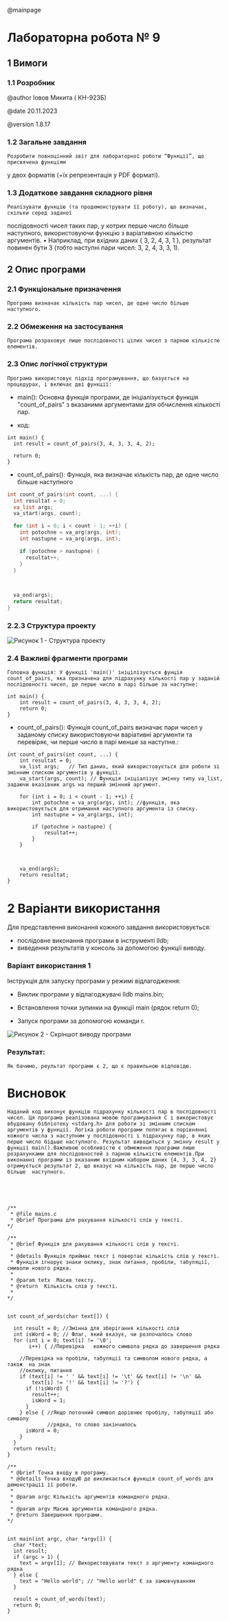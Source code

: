 
@mainpage

# Лабораторна робота № 9 

## 1 Вимоги

### 1.1 Розробник

@author Іовов Микита ( КН-923Б)

@date 20.11.2023

@version 1.8.17

### 1.2 Загальне завдання  
    Розробити повноцінний звіт для лабораторної роботи “Функції”, що присвячена функціям
у двох форматів (+їх репрезентація у PDF форматі).

### 1.3 Додаткове завдання складного рівня
    Реалізувати функцію (та продемонструвати її роботу), що визначає, скільки серед заданої
послідовності чисел таких пар, у котрих перше число більше наступного, використовуючи
функцію з варіативною кількістю аргументів.
• Наприклад, при вхідних даних { 3, 2, 4, 3, 1 }, результат повинен бути 3 (тобто
наступні пари чисел: 3, 2, 4, 3, 3, 1).


## 2 Опис програми

### 2.1 Функціональне призначення 
    Програма визначає кількість пар чисел, де одне число більше наступного.

### 2.2 Обмеження на застосування 
    Програма розраховує лише послідовності цілих чисел з парною кількістю елементів.

### 2.3 Опис логічної структури
    Програма використовує підхід програмування, що базується на процедурах, і включає дві функції:

* main(): Основна функція програми, де ініціалізується функція "count_of_pairs" з вказаними аргументами для обчислення кількості пар.

- код:
```
int main() {
  int result = count_of_pairs(3, 4, 3, 3, 4, 2);

  return 0;
}
```

* count_of_pairs(): Функція, яка визначає кількість пар, де одне число більше наступного

```c
int count_of_pairs(int count, ...) {
  int resultat = 0;
  va_list args;
  va_start(args, count);

  for (int i = 0; i < count - 1; ++i) {
    int potochne = va_arg(args, int);
    int nastupne = va_arg(args, int);

    if (potochne > nastupne) {
      resultat++;
    }
  }


  
  va_end(args); 
  return resultat;
}
```

### 2.2.3 Структура проекту

![Рисунок 1 - Структура проекту](/home/osboxes/Projects_for_HPi/programming-Iovov_/lab08/doc/assets/tree_of_project.png)

### 2.4 Важливі фрагменти програми
    Головна функція: У функції 'main()' ініцілізується фунція count_of_pairs, яка призначена для підрахунку кількості пар у заданій послідовності чисел, де перше число в парі більше за наступне:

```
int main() {
    int result = count_of_pairs(3, 4, 3, 3, 4, 2);
    return 0;
}
```
*   count_of_pairs(): Функція count_of_pairs визначає пари чисел у заданому списку використовуючи варіативні аргументи та перевіряє, чи перше число в парі менше за наступне.:

```
int count_of_pairs(int count, ...) {
    int resultat = 0;
    va_list args;   // Tип даних, який використовується для роботи зі змінним списком аргументів у функції.
    va_start(args, count); // Функція ініціалізує змінну типу va_list, задаючи вказівник args на перший змінний аргумент.

    for (int i = 0; i < count - 1; ++i) {
        int potochne = va_arg(args, int); //функція, якa використовується для отримання наступного аргумента із списку.
        int nastupne = va_arg(args, int);

        if (potochne > nastupne) {
            resultat++;
        }
    }

  

    va_end(args);
    return resultat;
}

```

# 2 Варіанти використання
Для представлення виконання кожного завдання використовується:

- послідовне виконання програми в інструменті lldb;
- виведення результатів у консоль за допомогою функції виводу.

### Варіант використання 1

Інструкція для запуску програми у режимі відлагодження:

* Виклик програми у відлагоджувачі lldb mains.bin;

* Встановлення точки зупинки на функції main (рядок return 0);

* Запуск програми за допомогою команди r.

![Рисунок 2 - Скріншот виводу програми](/home/osboxes/Projects_for_HPi/programming-Iovov_/lab08/doc/assets/result.png)

### Результат:
    Як бачимо, реультат програми є 2, що є правильною відповідю.

# Висновок
    Наданий код виконує функцію підрахунку кількості пар в послідовності чисел. Ця програма реалізована мовою програмування C і використовує вбудовану бібліотеку <stdarg.h> для роботи зі змінним списком аргументів у функції. Логіка роботи програми полягає в порівнянні кожного числа з наступним у послідовності і підрахунку пар, в яких перше число бідьше наступного. Результат виводиться у змінну result у функції main().Важливою особливістю є обмеження програми лише розрахунками для послідовностей з парною кількістю елементів.При виконанні програми із вказаним вхідним набором даних {4, 3, 3, 4, 2} отримується результат 2, що вказує на кількість пар, де перше число більше  наступного.





```




/**
 * @file mains.c
 * @brief Програма для рахування кількості слів у тексті.
*/

/**
 * @brief Функція для рахування кількості слів у тексті.
 * 
 * @details Функція приймає текст і повертає кількість слів у тексті.
 * Функція ігнорує знаки оклику, знак питання, пробіли, табуляції, смиволи нового рядка.
 * 
 * @param tetx  Масив тексту.
 * @return  Кількість слів у тексті.
 * 
*/


int count_of_words(char text[]) {

  int result = 0; //Змінна для зберігання кількості слів
  int isWord = 0; // Флаг, який вказує, чи розпочалось слово
  for (int i = 0; text[i] != '\0';
       i++) { //Перевірка   кожного символа рядка до завершення рядка

    //Перевірка на пробіли, табуляції та символом нового рядка, а також  на знак
    //оклику, питання
    if (text[i] != ' ' && text[i] != '\t' && text[i] != '\n' &&
        text[i] != '!' && text[i] != '?') {
      if (!isWord) {
        result++;
        isWord = 1;
      }
    } else { //Якщо поточний символ дорівнює пробілу, табуляції або символу
             //рядка, то слово закінчилось
      isWord = 0;
    }
  }
  return result;
}

/**
 * @brief Точка входу в програму.
 * @details Точка входуЮ де викликається функція count_of_words для демонстрації її роботи.
 * 
 * @param argc Кількість аргументів командного рядка.
 * 
 * @param argv Масив аргументів командного рядка.
 * @return Завершення програми.
*/


int main(int argc, char *argv[]) {
  char *text;
  int result;
  if (argc > 1) {
    text = argv[1]; // Використовувати текст з аргументу командного рядка
  } else {
    text = "Hello world"; // "Hello world" Є за замовчуванням
  }

  result = count_of_words(text);
  return 0;
}

```


